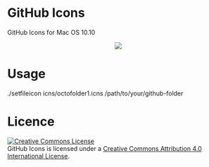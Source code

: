 GitHub Icons
===========

GitHub Icons for Mac OS 10.10

<center><img src="http://www.gregoryzuckerman.co.uk/github/GitHub-Yosemeti-Logo-Web.png"></img></center>

Usage
===========

./setfileicon icns/octofolder1.icns /path/to/your/github-folder


Licence
===========

<a rel="license" href="http://creativecommons.org/licenses/by/4.0/"><img alt="Creative Commons License" style="border-width:0" src="http://i.creativecommons.org/l/by/4.0/80x15.png" /></a><br /><span xmlns:dct="http://purl.org/dc/terms/" property="dct:title">GitHub Icons</span> is licensed under a <a rel="license" href="http://creativecommons.org/licenses/by/4.0/">Creative Commons Attribution 4.0 International License</a>.
